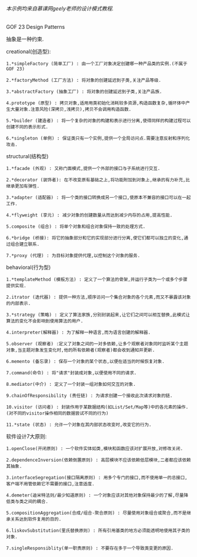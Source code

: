 ###### 本示例均来自慕课网geely老师的设计模式教程.

GOF 23 Design Patterns

抽象是一种约束.

creational(创造型):

    1.*simpleFactory (简单工厂) : 由一个工厂对象决定创建哪一种产品类的实例.(不属于GOF 23)
    
    2.*factoryMethod (工厂方法) : 将对象的创建延迟到子类,关注产品等级.
    
    3.*abstractFactory (抽象工厂) : 将对象的创建延迟到子类,关注产品族.
    
    4.prototype (原型) : 拷贝对象,适用用类初始化消耗较多资源,构造函数复杂,循环体中产生大量对象.注意风险(深拷贝,浅拷贝),拷贝不会调用构造函数.
    
    5.*builder (建造者) : 将一个复杂的对象的构建和表示进行分离,使得同样的构建过程可以创建不同的表示形式.
    
    6.*singleton (单例) : 保证类只有一个实例,提供一个全局访问点.需要注意反射和序列化攻击.

structural(结构型)

    1.*facade (外观) : 又称门面模式,提供一个外部的接口与子系统进行交互.
    
    2.*decorator (装饰者): 在不改变原有基础之上,将功能附加到对象上,继承的有力补充,比继承更加有弹性.
    
    3.*adapter (适配器) : 将一个类的接口转换成另一个接口,使原本不兼容的接口可以在一起工作.
    
    4.*flyweight (享元) : 减少对象的创建数量从而达到减少内存的占用,提高性能.
                                
    5.composite (组合) : 将单个对象和组合对象保持一致的处理方式.
    
    6.*bridge (桥接): 将它的抽象部分和它的实现部分进行分离,使它们都可以独立的变化,通过组合建立联系.
    
    7.*proxy (代理) : 为目标对象提供代理,以控制这个对象的服务.
    
behavioral(行为型)
    
    1.*templateMethod (模板方法) : 定义了一个算法的骨架,并运行子类为一个或多个步骤提供实现.

    2.itrator (迭代器) : 提供一种方法,顺序访问一个集合对象的各个元素,而又不暴露该对象的内部表示.
    
    3.*strategy (策略) : 定义了算法家族,分别封装起来,让它们之间可以相互替换,此模式让算法的变化不会影响到使用算法的用户.
    
    4.interpreter(解释器) : 为了解释一种语言,而为语言创建的解释器.
    
    5.observer (观察者) :定义了对象之间的一对多依赖,让多个观察者对象同时监听某个主题对象,当主题对象发生变化时,他的所有依赖者(观察者)都会收到通知并更新.

    6.memento (备忘录) : 保存一个对象的某个状态,以便在适当的时候恢复对象.

    7.command(命令) : 将"请求"封装成对象,以便使用不同的请求.
    
    8.mediator(中介) : 定义了一个封装一组对象如何交互的对象.

    9.chainOfResponsibility (责任链) : 为请求创建一个接收此次请求对象的链.

    10.visitor (访问者) : 封装作用于某数据结构(如List/Set/Map等)中的各元素的操作.(对不同的visitor操作相同的数据尝试不同的行为)
    
    11.*state (状态) : 允许一个对象在其内部状态改变时,改变它的行为.

软件设计7大原则:

    1.openClose(开闭原则) : 一个软件实体如类,模块和函数应该对扩展开放,对修改关闭.
    
    2.dependenceInversion(依赖倒置原则) : 高层模块不应该依赖低层模块,二者都应该依赖其抽象.
    
    3.interfaceSegregation(接口隔离原则) : 用多个专门的接口,而不使用单一的总接口,客户端不用管依赖它不需要的接口,注意适度.
    
    4.demeter(迪米特法则/最少知道原则) : 一个对象应该对其他对象保持最少的了解,尽量降低类与类之间的耦合.
    
    5.compositionAggregation(合成/组合-聚合原则) : 尽量使用对象组合或聚合,而不是继承关系达到软件复用的目的.
    
    6.liskovSubstitution(里氏替换原则) : 所有引用基类的地方必须能透明地使用其子类的对象.
    
    7.singleResponsiblity(单一职责原则) : 不要存在多于一个导致类变更的原因.